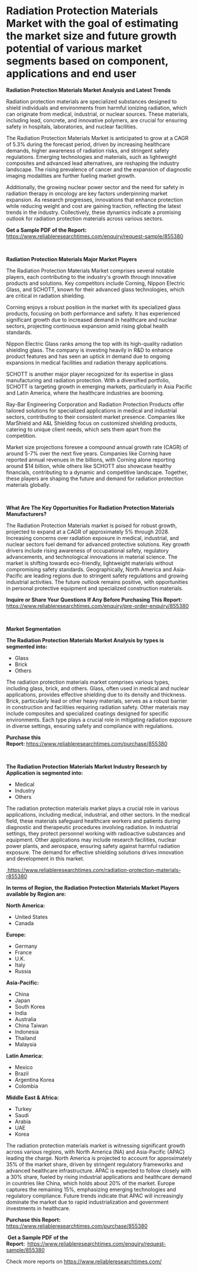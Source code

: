 <p><h1>Radiation Protection Materials Market with the goal of estimating the market size and future growth potential of various market segments based on component, applications and end user</h1></p><p><strong>Radiation Protection Materials Market Analysis and Latest Trends</strong></p>
<p><p>Radiation protection materials are specialized substances designed to shield individuals and environments from harmful ionizing radiation, which can originate from medical, industrial, or nuclear sources. These materials, including lead, concrete, and innovative polymers, are crucial for ensuring safety in hospitals, laboratories, and nuclear facilities. </p><p>The Radiation Protection Materials Market is anticipated to grow at a CAGR of 5.3% during the forecast period, driven by increasing healthcare demands, higher awareness of radiation risks, and stringent safety regulations. Emerging technologies and materials, such as lightweight composites and advanced lead alternatives, are reshaping the industry landscape. The rising prevalence of cancer and the expansion of diagnostic imaging modalities are further fueling market growth. </p><p>Additionally, the growing nuclear power sector and the need for safety in radiation therapy in oncology are key factors underpinning market expansion. As research progresses, innovations that enhance protection while reducing weight and cost are gaining traction, reflecting the latest trends in the industry. Collectively, these dynamics indicate a promising outlook for radiation protection materials across various sectors.</p></p>
<p><strong>Get a Sample PDF of the Report:&nbsp;</strong> <a href="https://www.reliableresearchtimes.com/enquiry/request-sample/855380?utm_campaign=3283&utm_medium=2&utm_source=Github&utm_content=ia&utm_term=01042025&utm_id=radiation-protection-materials">https://www.reliableresearchtimes.com/enquiry/request-sample/855380</a></p>
<p>&nbsp;</p>
<p><strong>Radiation Protection Materials Major Market Players</strong></p>
<p><p>The Radiation Protection Materials Market comprises several notable players, each contributing to the industry's growth through innovative products and solutions. Key competitors include Corning, Nippon Electric Glass, and SCHOTT, known for their advanced glass technologies, which are critical in radiation shielding. </p><p>Corning enjoys a robust position in the market with its specialized glass products, focusing on both performance and safety. It has experienced significant growth due to increased demand in healthcare and nuclear sectors, projecting continuous expansion amid rising global health standards.</p><p>Nippon Electric Glass ranks among the top with its high-quality radiation shielding glass. The company is investing heavily in R&D to enhance product features and has seen an uptick in demand due to ongoing expansions in medical facilities and radiation therapy applications.</p><p>SCHOTT is another major player recognized for its expertise in glass manufacturing and radiation protection. With a diversified portfolio, SCHOTT is targeting growth in emerging markets, particularly in Asia Pacific and Latin America, where the healthcare industries are booming.</p><p>Ray-Bar Engineering Corporation and Radiation Protection Products offer tailored solutions for specialized applications in medical and industrial sectors, contributing to their consistent market presence. Companies like MarShield and A&L Shielding focus on customized shielding products, catering to unique client needs, which sets them apart from the competition.</p><p>Market size projections foresee a compound annual growth rate (CAGR) of around 5-7% over the next five years. Companies like Corning have reported annual revenues in the billions, with Corning alone reporting around $14 billion, while others like SCHOTT also showcase healthy financials, contributing to a dynamic and competitive landscape. Together, these players are shaping the future and demand for radiation protection materials globally.</p></p>
<p>&nbsp;</p>
<p><strong>What Are The Key Opportunities For Radiation Protection Materials Manufacturers?</strong></p>
<p><p>The Radiation Protection Materials market is poised for robust growth, projected to expand at a CAGR of approximately 5% through 2028. Increasing concerns over radiation exposure in medical, industrial, and nuclear sectors fuel demand for advanced protective solutions. Key growth drivers include rising awareness of occupational safety, regulatory advancements, and technological innovations in material science. The market is shifting towards eco-friendly, lightweight materials without compromising safety standards. Geographically, North America and Asia-Pacific are leading regions due to stringent safety regulations and growing industrial activities. The future outlook remains positive, with opportunities in personal protective equipment and specialized construction materials.</p></p>
<p><strong>Inquire or Share Your Questions If Any Before Purchasing This Report:</strong> <a href="https://www.reliableresearchtimes.com/enquiry/pre-order-enquiry/855380?utm_campaign=3283&utm_medium=2&utm_source=Github&utm_content=ia&utm_term=01042025&utm_id=radiation-protection-materials">https://www.reliableresearchtimes.com/enquiry/pre-order-enquiry/855380</a></p>
<p>&nbsp;</p>
<p><strong>Market Segmentation</strong></p>
<p><strong>The Radiation Protection Materials Market Analysis by types is segmented into:</strong></p>
<p><ul><li>Glass</li><li>Brick</li><li>Others</li></ul></p>
<p><p>The radiation protection materials market comprises various types, including glass, brick, and others. Glass, often used in medical and nuclear applications, provides effective shielding due to its density and thickness. Brick, particularly lead or other heavy materials, serves as a robust barrier in construction and facilities requiring radiation safety. Other materials may include composites and specialized coatings designed for specific environments. Each type plays a crucial role in mitigating radiation exposure in diverse settings, ensuring safety and compliance with regulations.</p></p>
<p><strong>Purchase this Report:&nbsp;</strong><a href="https://www.reliableresearchtimes.com/purchase/855380?utm_campaign=3283&utm_medium=2&utm_source=Github&utm_content=ia&utm_term=01042025&utm_id=radiation-protection-materials">https://www.reliableresearchtimes.com/purchase/855380</a></p>
<p>&nbsp;</p>
<p><strong>The Radiation Protection Materials Market Industry Research by Application is segmented into:</strong></p>
<p><ul><li>Medical</li><li>Industry</li><li>Others</li></ul></p>
<p><p>The radiation protection materials market plays a crucial role in various applications, including medical, industrial, and other sectors. In the medical field, these materials safeguard healthcare workers and patients during diagnostic and therapeutic procedures involving radiation. In industrial settings, they protect personnel working with radioactive substances and equipment. Other applications may include research facilities, nuclear power plants, and aerospace, ensuring safety against harmful radiation exposure. The demand for effective shielding solutions drives innovation and development in this market.</p></p>
<p><a href="https://www.reliableresearchtimes.com/radiation-protection-materials-r855380?utm_campaign=3283&utm_medium=2&utm_source=Github&utm_content=ia&utm_term=01042025&utm_id=radiation-protection-materials">&nbsp;https://www.reliableresearchtimes.com/radiation-protection-materials-r855380</a></p>
<p><strong>In terms of Region, the Radiation Protection Materials Market Players available by Region are:</strong></p>
<p>
    <p> <strong> North America: </strong>
        <ul>
            <li>United States</li>
            <li>Canada</li>
        </ul>
        </p> 
    <p> <strong> Europe: </strong>
        <ul>
            <li>Germany</li>
            <li>France</li>
            <li>U.K.</li>
            <li>Italy</li>
            <li>Russia</li>
        </ul>
        </p> 
    <p> <strong> Asia-Pacific: </strong>
        <ul>
            <li>China</li>
            <li>Japan</li>
            <li>South Korea</li>
            <li>India</li>
            <li>Australia</li>
            <li>China Taiwan</li>
            <li>Indonesia</li>
            <li>Thailand</li>
            <li>Malaysia</li>
        </ul>
        </p> 
    <p> <strong> Latin America: </strong>
        <ul>
            <li>Mexico</li>
            <li>Brazil</li>
            <li>Argentina Korea</li>
            <li>Colombia</li>
        </ul>
        </p> 
    <p> <strong> Middle East & Africa: </strong>
        <ul>
            <li>Turkey</li>
            <li>Saudi</li>
            <li>Arabia</li>
            <li>UAE</li>
            <li>Korea</li>
        </ul>
    </p>
    </p>
<p><p>The radiation protection materials market is witnessing significant growth across various regions, with North America (NA) and Asia-Pacific (APAC) leading the charge. North America is projected to account for approximately 35% of the market share, driven by stringent regulatory frameworks and advanced healthcare infrastructure. APAC is expected to follow closely with a 30% share, fueled by rising industrial applications and healthcare demand in countries like China, which holds about 20% of the market. Europe captures the remaining 15%, emphasizing emerging technologies and regulatory compliance. Future trends indicate that APAC will increasingly dominate the market due to rapid industrialization and government investments in healthcare.</p></p>
<p><strong>Purchase this Report: </strong><a href="https://www.reliableresearchtimes.com/purchase/855380?utm_campaign=3283&utm_medium=2&utm_source=Github&utm_content=ia&utm_term=01042025&utm_id=radiation-protection-materials">https://www.reliableresearchtimes.com/purchase/855380</a></p>
<p>&nbsp;<strong>Get a Sample PDF of the Report:&nbsp;&nbsp;</strong><a href="https://www.reliableresearchtimes.com/enquiry/request-sample/855380?utm_campaign=3283&utm_medium=2&utm_source=Github&utm_content=ia&utm_term=01042025&utm_id=radiation-protection-materials">https://www.reliableresearchtimes.com/enquiry/request-sample/855380</a></p>
<p><strong></strong></p>
<p>Check more reports on <a href="https://www.reliableresearchtimes.com/?utm_campaign=3283&utm_medium=2&utm_source=Github&utm_content=ia&utm_term=01042025&utm_id=radiation-protection-materials">https://www.reliableresearchtimes.com/</a></p>